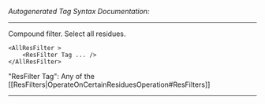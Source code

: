 _Autogenerated Tag Syntax Documentation:_

---
Compound filter. Select all residues.

```
<AllResFilter >
    <ResFilter Tag ... />
</AllResFilter>
```



"ResFilter Tag": Any of the [[ResFilters|OperateOnCertainResiduesOperation#ResFilters]]

---
